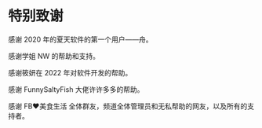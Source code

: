 # 特别致谢

感谢 2020 年的夏天软件的第一个用户——舟。

感谢学姐 NW 的帮助和支持。

感谢筱妍在 2022 年对软件开发的帮助。

感谢 FunnySaltyFish 大佬许许多多的帮助。

感谢 FB❤️美食生活 全体群友，频道全体管理员和无私帮助的网友，以及所有的支持者。